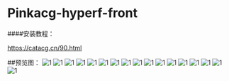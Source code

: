 # Pinkacg-hyperf-front
####安装教程：

https://catacg.cn/90.html

##预览图：
![1](./img/1.png)
![1](./img/2.png)
![1](./img/3.png)
![1](./img/4.png)
![1](./img/5.png)
![1](./img/6.png)
![1](./img/7.png)
![1](./img/8.png)
![1](./img/9.png)
![1](./img/10.png)
![1](./img/11.png)
![1](./img/12.png)
![1](./img/13.png)
![1](./img/14.png)
![1](./img/15.png)
![1](./img/16.png)
![1](./img/17.png)